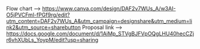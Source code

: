  Flow chart --> https://www.canva.com/design/DAF2v7WUs_A/w3AI-O5jPVCFml-fPGf9rg/edit?utm_content=DAF2v7WUs_A&utm_campaign=designshare&utm_medium=link2&utm_source=sharebutton
Proposal link --> https://docs.google.com/document/d/1AiMp_STVgBJFVpOQgLHU40hecCZjr6vhXUbLs_YoypM/edit?usp=sharing
